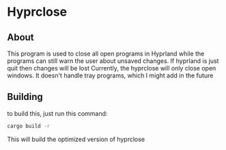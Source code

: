 # Hyprclose

## About
This program is used to close all open programs in Hyprland while the programs can still warn the user about unsaved changes. If hyprland is just quit then changes will be lost
Currently, the hyprclose will only close open windows. It doesn't handle tray programs, which I might add in the future

## Building
to build this, just run this command:
```bash
cargo build -r
```
This will build the optimized version of hyprclose